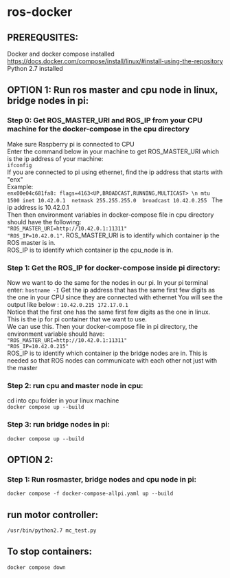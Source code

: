# ros-docker

## PREREQUSITES:  
Docker and docker compose installed  
https://docs.docker.com/compose/install/linux/#install-using-the-repository  
Python 2.7 installed  

## OPTION 1: Run ros master and cpu node in linux, bridge nodes in pi:  

### Step 0: Get ROS_MASTER_URI and ROS_IP from your CPU machine for the docker-compose in the cpu directory
Make sure Raspberry pi is connected to CPU  
Enter the command below in your machine to get ROS_MASTER_URI which is the ip address of your machine:  
```ifconfig```  
If you are connected to pi using ethernet, find the ip address that starts with "enx"  
Example:  
```enx00e04c681fa8: flags=4163<UP,BROADCAST,RUNNING,MULTICAST> \n mtu 1500 inet 10.42.0.1  netmask 255.255.255.0  broadcast 10.42.0.255 ```
The ip address is 10.42.0.1  
Then then environment variables in docker-compose file in cpu directory should have the following:  
```"ROS_MASTER_URI=http://10.42.0.1:11311"```  
```"ROS_IP=10.42.0.1"```. 
ROS_MASTER_URI is to identify which container ip the ROS master is in.  
ROS_IP is to identify which container ip the cpu_node is in. 

### Step 1: Get the ROS_IP for docker-compose inside pi directory:  
Now we want to do the same for the nodes in our pi. 
In your pi terminal enter: 
```hostname -I```
Get the ip address that has the same first few digits as the one in your CPU since they are connected with ethernet
You will see the output like below  :
```10.42.0.215 172.17.0.1 ```  
Notice that the first one has the same first few digits as the one in linux. This is the ip for pi container that we want to use.  
We can use this. Then your docker-compose file in pi directory, the environment variable should have:  
```"ROS_MASTER_URI=http://10.42.0.1:11311"```  
```"ROS_IP=10.42.0.215"```  
ROS_IP is to identify which container ip the bridge nodes are in. 
This is needed so that ROS nodes can communicate with each other not just with the master  


### Step 2: run cpu and master node in cpu:  
cd into cpu folder in your linux machine  
```docker compose up --build```  

### Step 3: run bridge nodes in pi:  
```docker compose up --build``` 

## OPTION 2:  
### Step 1: Run rosmaster, bridge nodes and cpu node in pi:
```docker compose -f docker-compose-allpi.yaml up --build```

## run motor controller:  
```/usr/bin/python2.7 mc_test.py```  

## To stop containers:  
```docker compose down```

